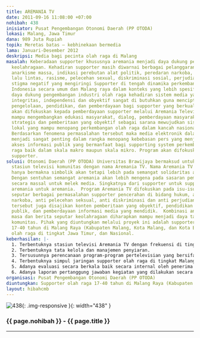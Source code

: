 ```yaml
---
title: AREMANIA TV
date: 2011-09-16 11:08:00 +07:00
nohibah: 438
inisiator: Pusat Pengembangan Otonomi Daerah (PP OTODA)
lokasi: Malang, Jawa Timur
dana: 989 Juta Rupiah
topik: Meretas batas – kebhinekaan bermedia
lama: Januari-Desember 2012
deskripsi: Media bagi pecinta olah raga di Malang
masalah: Keberadaan supporter khususnya aremania menjadi daya dukung perkembangan
  keolahragaan. Kehadiran supporter masih diwarnai berbagai pelanggaran hukum semisal
  anarkisme massa, indikasi perebutan alat politik, peredaran narkoba, miras, pelanggaran
  lalu lintas, rasisme, pelecehan sexual, diskriminasi sosial, perjudian merupakan
  stigma negatif yang mengiringi Supporter di tengah dinamika perkembangan olah raga
  Indonesia secara umum dan Malang raya dalam konteks yang lebih spesifik. Sebagai
  daya dukung pengembangan industri olah raga kehadiran sistem media yang memiliki
  integritas, independensi dan obyektif sangat di butuhkan guna menciptakan iklim
  pengelolaan, pendidikan, dan pemberdayaan bagi supporter yang berkualitas. Program
  akan difokuskan kepada pemberdayaan supporter melalui Aremania Televisi diharapkan
  mampu mengembangkan edukasi masyarakat, dialog, pemberdayaan masyarakat, kemitraan
  strategis dan pemberitaan yang obyektif sebagai sarana mewujudkan sistem olah raga
  lokal yang mampu menopang perkembangan olah raga dalam kancah nasional maupun internasional.
  Berdasarkan fenomena permasalahan tersebut maka media elektronik dalam bentuk digital
  menjadi sangat penting dalam rangka menopang kebebasan pers yang menjamin ketersediaan
  akses informasi publik yang bermanfaat bagi supporting system perkembangan olah
  raga baik dalam skala makro maupun skala mikro. Program akan difokuskan kepada pemberdayaan
  supporter.
solusi: Otonomi Daerah (PP OTODA) Universitas Brawijaya bermaksud untuk mendirikan
  stasiun televisi komunitas dengan nama Aremania TV. Nama Aremania TV diambil tidak
  hanya bermakna simbolik akan tetapi lebih pada semangat solidaritas arek malangan.
  Dengan sentuhan semangat aremania akan lebih mengena pada sasaran pemberdayaan komunitas
  secara massal untuk melek media. Singkatnya dari supporter untuk supporter, dari
  aremania untuk aremania.  Program Aremania TV difokuskan pada isu-isu pencerahan
  seputar berbagai permasalahan supporter pencerahan di bidang hukum, anti sara, anti
  narkoba, anti pelecehan seksual, anti diskriminasi dan anti perjudian. konten media
  tersebut juga disajikan konten pemberitaan yang obyektif, pendidikan massa, dialog
  publik, dan pemberdayaan informasi media yang mendidik.  Kombinasi antara pendidikan
  masa dan berita seputar keolahragaan diharapkan mampu menjadi daya tari dan dialektik
  komunitas. Pihak yang diuntungkan melalui proyek ini adalah supporter olah raga
  17-40 tahun di Malang Raya (Kabupaten Malang, Kota Malang, dan Kota Batu) dan Supporter
  olah raga di tingkat Jawa Timur, dan Nasional.
keberhasilan: |-
  1. Terbentuknya stasiun televisi Aremania TV dengan frekuensi di tingkat Jawa Timur.
  2. Terbentuknya tata kelola dan manajemen penyiaran.
  3. Tersusunnya perencanaan program-program pertelevisian yang bersifat edukatif, pemberdayaan, informatif, mudah diakses dalam menunjang iklim keolahragaan di tingkat Malang Raya.
  4. Terbentuknya simpul jaringan supporter olah raga di tingkat Malang Raya.
  5. Adanya evaluasi secara berkala baik secara internal oleh penerima hibah maupun secara eksternal oleh pemberi hibah.
  6. Adanya laporan pertanggung jawaban kegiatan yang dilakukan secara berkala baik secara internal oleh penerima hibah maupun secara eksternal oleh pemberi hibah
organisasi: Pusat Pengembangan Otonomi Daerah (PP OTODA)
diuntungkan: Supporter olah raga 17-40 tahun di Malang Raya (Kabupaten Malang, Kota Malang, dan Kota Batu) dan Supporter olah raga di tingkat Jawa Timur, dan Nasional.
layout: hibahcmb
---
```


![438](/static/img/hibahcmb/438.png){: .img-responsive }{: width="438" }

### {{ page.nohibah }} - {{ page.title }}

---
